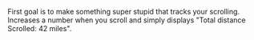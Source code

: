 First goal is to make something super stupid that tracks your scrolling. Increases a number when you scroll and simply displays "Total distance Scrolled: 42 miles".


